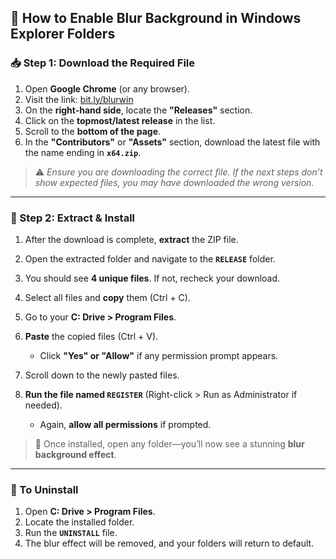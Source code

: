 ## 🔷 How to Enable Blur Background in Windows Explorer Folders

### 📥 Step 1: Download the Required File

1. Open **Google Chrome** (or any browser).
2. Visit the link: [bit.ly/blurwin](https://bit.ly/blurwin)
3. On the **right-hand side**, locate the **"Releases"** section.
4. Click on the **topmost/latest release** in the list.
5. Scroll to the **bottom of the page**.
6. In the **"Contributors"** or **"Assets"** section, download the latest file with the name ending in **`x64.zip`**.

> ⚠️ *Ensure you are downloading the correct file. If the next steps don’t show expected files, you may have downloaded the wrong version.*

---

### 📂 Step 2: Extract & Install

1. After the download is complete, **extract** the ZIP file.
2. Open the extracted folder and navigate to the **`RELEASE`** folder.
3. You should see **4 unique files**. If not, recheck your download.
4. Select all files and **copy** them (Ctrl + C).
5. Go to your **C: Drive > Program Files**.
6. **Paste** the copied files (Ctrl + V).

   * Click **"Yes" or "Allow"** if any permission prompt appears.
7. Scroll down to the newly pasted files.
8. **Run the file named `REGISTER`** (Right-click > Run as Administrator if needed).

   * Again, **allow all permissions** if prompted.

> 🎉 Once installed, open any folder—you’ll now see a stunning **blur background effect**.

---

### 🧹 To Uninstall

1. Open **C: Drive > Program Files**.
2. Locate the installed folder.
3. Run the **`UNINSTALL`** file.
4. The blur effect will be removed, and your folders will return to default.
